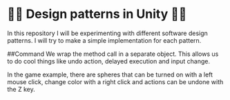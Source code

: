# 👨‍💻 Design patterns in Unity 👨‍💻
In this repository I will be experimenting with different software design patterns. I will try to make a simple implementation for each pattern.

##Command
We wrap the method call in a separate object. This allows us to do cool things like undo action, delayed execution and input change.

In the game example, there are spheres that can be turned on with a left mouse click, change color with a right click and actions can be undone with the Z key.
